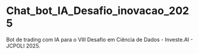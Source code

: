 # Chat_bot_IA_Desafio_inovacao_2025
Bot de trading com IA para o VIII Desafio em Ciência de Dados - Investe.AI - JCPOLI 2025.
